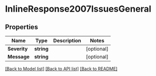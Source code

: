 # InlineResponse2007IssuesGeneral

## Properties

Name | Type | Description | Notes
------------ | ------------- | ------------- | -------------
**Severity** | **string** |  | [optional] 
**Message** | **string** |  | [optional] 

[[Back to Model list]](../README.md#documentation-for-models) [[Back to API list]](../README.md#documentation-for-api-endpoints) [[Back to README]](../README.md)


